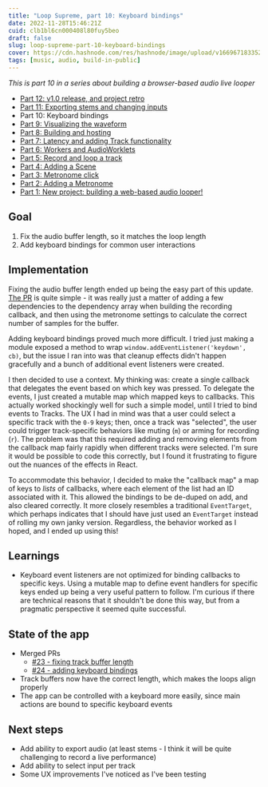 ```yaml
---
title: "Loop Supreme, part 10: Keyboard bindings"
date: 2022-11-28T15:46:21Z
cuid: clb1bl6cn000408l80fuy5beo
draft: false
slug: loop-supreme-part-10-keyboard-bindings
cover: https://cdn.hashnode.com/res/hashnode/image/upload/v1669671833527/rJpDEGXgN.png
tags: [music, audio, build-in-public]
---
```


_This is part 10 in a series about building a browser-based audio live looper_

- [Part 12: v1.0 release, and project retro](/loop-supreme-part-12-v10-release-and-project-retro)
- [Part 11: Exporting stems and changing inputs](/loop-supreme-part-11-exporting-stems-and-changing-inputs)
- Part 10: Keyboard bindings
- [Part 9: Visualizing the waveform](/loop-supreme-part-9-visualizing-the-waveform)
- [Part 8: Building and hosting](/loop-supreme-part-8-building-and-hosting)
- [Part 7: Latency and adding Track functionality](/loop-supreme-part-7-latency-and-adding-track-functionality)
- [Part 6: Workers and AudioWorklets](/loop-supreme-part-6-workers-and-audioworklets)
- [Part 5: Record and loop a track](/loop-supreme-part-5-record-and-loop-a-track)
- [Part 4: Adding a Scene](/loop-supreme-part-4-adding-a-scene)
- [Part 3: Metronome click](/loop-supreme-part-3-metronome-click)
- [Part 2: Adding a Metronome](/loop-supreme-part-2-adding-a-metronome)
- [Part 1: New project: building a web-based audio looper!](/new-project-building-a-web-based-audio-looper)

## Goal

1. Fix the audio buffer length, so it matches the loop length
2. Add keyboard bindings for common user interactions

## Implementation

Fixing the audio buffer length ended up being the easy part of this update. [The PR](https://github.com/ericyd/loop-supreme/pull/23) is quite simple - it was really just a matter of adding a few dependencies to the dependency array when building the recording callback, and then using the metronome settings to calculate the correct number of samples for the buffer.

Adding keyboard bindings proved much more difficult. I tried just making a module exposed a method to wrap `window.addEventListener('keydown', cb)`, but the issue I ran into was that cleanup effects didn't happen gracefully and a bunch of additional event listeners were created.

I then decided to use a context. My thinking was: create a single callback that delegates the event based on which key was pressed. To delegate the events, I just created a mutable map which mapped keys to callbacks. This actually worked shockingly well for such a simple model, until I tried to bind events to Tracks. The UX I had in mind was that a user could select a specific track with the `0-9` keys; then, once a track was "selected", the user could trigger track-specific behaviors like muting (`m`) or arming for recording (`r`). The problem was that this required adding and removing elements from the callback map fairly rapidly when different tracks were selected. I'm sure it would be possible to code this correctly, but I found it frustrating to figure out the nuances of the effects in React.

To accommodate this behavior, I decided to make the "callback map" a map of keys to _lists_ of callbacks, where each element of the list had an ID associated with it. This allowed the bindings to be de-duped on add, and also cleared correctly. It more closely resembles a traditional `EventTarget`, which perhaps indicates that I should have just used an `EventTarget` instead of rolling my own janky version. Regardless, the behavior worked as I hoped, and I ended up using this!

## Learnings

- Keyboard event listeners are not optimized for binding callbacks to specific keys. Using a mutable map to define event handlers for specific keys ended up being a very useful pattern to follow. I'm curious if there are technical reasons that it shouldn't be done this way, but from a pragmatic perspective it seemed quite successful.

## State of the app

- Merged PRs
  - [#23 - fixing track buffer length](https://github.com/ericyd/loop-supreme/pull/23)
  - [#24 - adding keyboard bindings](https://github.com/ericyd/loop-supreme/pull/24)
- Track buffers now have the correct length, which makes the loops align properly
- The app can be controlled with a keyboard more easily, since main actions are bound to specific keyboard events

## Next steps

- Add ability to export audio (at least stems - I think it will be quite challenging to record a live performance)
- Add ability to select input per track
- Some UX improvements I've noticed as I've been testing
